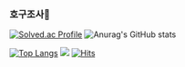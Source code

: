 ###  호구조사👋

<!--
**Slaveplus/Slaveplus** is a ✨ _special_ ✨ repository because its `README.md` (this file) appears on your GitHub profile.

Here are some ideas to get you started:

- 🔭 I’m currently working on ...
- 🌱 I’m currently learning ...
- 👯 I’m looking to collaborate on ...
- 🤔 I’m looking for help with ...
- 💬 Ask me about ...
- 📫 How to reach me: ...
- 😄 Pronouns: ...
- ⚡ Fun fact: ...
-->
[![Solved.ac Profile](http://mazassumnida.wtf/api/v2/generate_badge?boj=fnfn9947)](https://solved.ac/fnfn9947)         ![Anurag's GitHub stats](https://github-readme-stats.vercel.app/api?username=Slaveplus&show_icons=true&theme=dark) 

[![Top Langs](https://github-readme-stats.vercel.app/api/top-langs/?username=Slaveplus&langs_count=8)](https://github.com/Slaveplus/github-readme-stats) <a href="https://fnfn9947.tistory.com/" target="_blank"><img src="https://img.shields.io/badge/코딩노예지망생-000000?style=social&logo=tistory&logoColor=000000"/></a> [![Hits](https://hits.seeyoufarm.com/api/count/incr/badge.svg?url=https%3A%2F%2Fgithub.com%2FSlaveplus%2Fhit-counter&count_bg=%233D41C8&title_bg=%23555555&icon=gitpod.svg&icon_color=%23E7E7E7&title=%EB%B0%A9%EB%AC%B8%EC%9E%90%EC%88%98&edge_flat=false)](https://hits.seeyoufarm.com)
